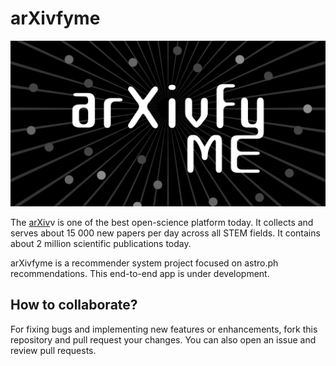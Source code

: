 # arXivfyme

![image](logo.png)

The [arXiv](https://arxiv.org/)v is one of the best open-science platform today. It collects and serves about 15 000 new papers per day across all STEM fields. It contains about 2 million scientific publications today. 

arXivfyme is a recommender system project focused on astro.ph recommendations. This end-to-end app is under development. 

## How to collaborate?

For fixing bugs and implementing new features or enhancements, fork this repository and pull request your changes.
You can also open an issue and review pull requests.



